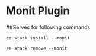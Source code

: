 # Monit Plugin

##Serves for following commands

`ee stack install --monit`

`ee stack remove --monit`
